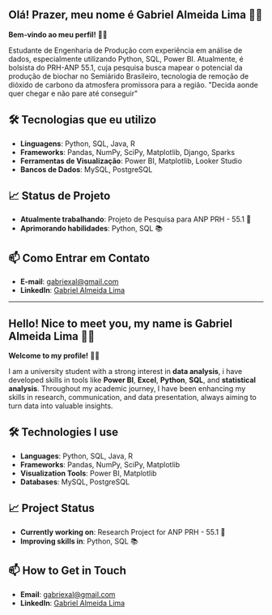 ## Olá! Prazer, meu nome é Gabriel Almeida Lima 🤝🏻

**Bem-vindo ao meu perfil!**  👋🏻

Estudante de Engenharia de Produção com experiência em análise de dados, especialmente utilizando Python, SQL, Power BI. Atualmente, é bolsista do PRH-ANP 55.1, cuja pesquisa busca mapear o potencial da produção de biochar no Semiárido Brasileiro, tecnologia de remoção de dióxido de carbono da atmosfera promissora para a região.
"Decida aonde quer chegar e não pare até conseguir"


## 🛠️ Tecnologias que eu utilizo

- **Linguagens**: Python, SQL, Java, R
- **Frameworks**: Pandas, NumPy, SciPy, Matplotlib, Django, Sparks
- **Ferramentas de Visualização**: Power BI, Matplotlib, Looker Studio
- **Bancos de Dados**: MySQL, PostgreSQL

## 📈 Status de Projeto

- **Atualmente trabalhando**: Projeto de Pesquisa para ANP PRH - 55.1 🚧  
- **Aprimorando habilidades**: Python, SQL 📚

## 📫 Como Entrar em Contato

- **E-mail**: [gabriexal@gmail.com](mailto:gabriexal@gmail.com)
- **LinkedIn**: [Gabriel Almeida Lima](https://www.linkedin.com/in/gabriel-almeida-lima-a4a655236/)

---

## Hello! Nice to meet you, my name is Gabriel Almeida Lima 🤝🏻

**Welcome to my profile!**  👋🏻

I am a university student with a strong interest in **data analysis**, i have developed skills in tools like **Power BI**, **Excel**, **Python**, **SQL**, and **statistical analysis**. Throughout my academic journey, I have been enhancing my skills in research, communication, and data presentation, always aiming to turn data into valuable insights.

## 🛠️ Technologies I use

- **Languages**: Python, SQL, Java, R
- **Frameworks**: Pandas, NumPy, SciPy, Matplotlib
- **Visualization Tools**: Power BI, Matplotlib
- **Databases**: MySQL, PostgreSQL

## 📈 Project Status

- **Currently working on**: Research Project for ANP PRH - 55.1 🚧  
- **Improving skills in**: Python, SQL 📚

## 📫 How to Get in Touch

- **Email**: [gabriexal@gmail.com](mailto:gabriexal@gmail.com)
- **LinkedIn**: [Gabriel Almeida Lima](https://www.linkedin.com/in/gabriel-almeida-lima-a4a655236/)
